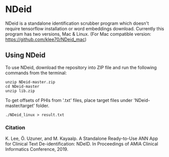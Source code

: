 # NDeid

NDeid is a standalone identification scrubber program which doesn't require tensorflow installation or word embeddings download. Currently this program has two versions, Mac & Linux.
(For Mac compatible version: https://github.com/klee70/NDeid_mac)


## Using NDeid

To use NDeid, download the repository into ZIP file and run the following commands from the terminal: 
```
unzip NDeid-master.zip
cd NDeid-master
unzip lib.zip
```

To get offsets of PHIs from '.txt' files, place target files under 'NDeid-master/target' folder.

```
./NDeid_linux > result.txt
```

### Citation

K. Lee, Ö. Uzuner, and M. Kayaalp. A Standalone Ready-to-Use ANN App for Clinical Text De-identification: NDeID. In Proceedings of AMIA Clinical Informatics Conference, 2019.
